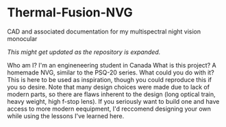 # Thermal-Fusion-NVG
CAD and associated documentation for my multispectral night vision monocular

*This might get updated as the repository is expanded.* 

Who am I? I'm an engineneering student in Canada
What is this project? A homemade NVG, similar to the PSQ-20 series. 
What could you do with it? This is here to be used as inspiration, though you could reproduce this if you so desire. Note that many design choices were made due to lack of modern parts, so there are flaws inherent to the design (long optical train, heavy weight, high f-stop lens). If you seriously want to build one and have access to more modern eequipment, I'd reccomend designing your own while using the lessons I've learned here.
